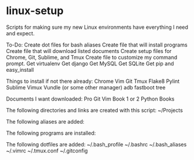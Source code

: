 # linux-setup
Scripts for making sure my new Linux environments have everything I need and expect.


To-Do:
	Create dot files for bash aliases
	Create file that will install programs
	Create file that will download listed documents
	Create setup files for Chrome, Git, Sublime, and Tmux
	Create file to customize my command prompt.
	Get virtualenv
	Get django
	Get MySQL
	Get SQLite
	Get pip and easy_install

Things to install if not there already:
	Chrome
	Vim
	Git
	Tmux
	Flake8
	Pylint
	Sublime
	Vimux
	Vundle (or some other manager)
	adb
	fastboot
    tree

Documents I want downloaded:
	Pro Git
	Vim Book
	1 or 2 Python Books

The following directories and links are created with this script:
	~/Projects

The following aliases are added:	

The following programs are installed:

The following dotfiles are added:
    ~/.bash_profile
    ~/.bashrc
    ~/.bash_aliases
    ~/.vimrc
    ~/.tmux.conf
    ~/.gitconfig
